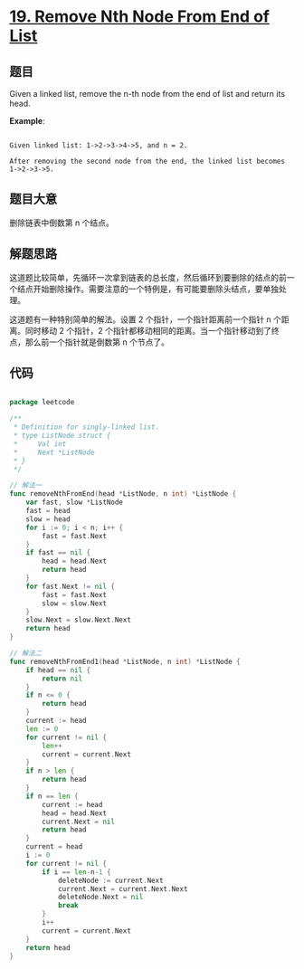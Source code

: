 # [19. Remove Nth Node From End of List](https://leetcode.com/problems/remove-nth-node-from-end-of-list/)

## 题目

Given a linked list, remove the n-th node from the end of list and return its head.

**Example**:

```

Given linked list: 1->2->3->4->5, and n = 2.

After removing the second node from the end, the linked list becomes 1->2->3->5.

```

## 题目大意

删除链表中倒数第 n 个结点。

## 解题思路

这道题比较简单，先循环一次拿到链表的总长度，然后循环到要删除的结点的前一个结点开始删除操作。需要注意的一个特例是，有可能要删除头结点，要单独处理。

这道题有一种特别简单的解法。设置 2 个指针，一个指针距离前一个指针 n 个距离。同时移动 2 个指针，2 个指针都移动相同的距离。当一个指针移动到了终点，那么前一个指针就是倒数第 n 个节点了。

## 代码

```go

package leetcode

/**
 * Definition for singly-linked list.
 * type ListNode struct {
 *     Val int
 *     Next *ListNode
 * }
 */

// 解法一
func removeNthFromEnd(head *ListNode, n int) *ListNode {
	var fast, slow *ListNode
	fast = head
	slow = head
	for i := 0; i < n; i++ {
		fast = fast.Next
	}
	if fast == nil {
		head = head.Next
		return head
	}
	for fast.Next != nil {
		fast = fast.Next
		slow = slow.Next
	}
	slow.Next = slow.Next.Next
	return head
}

// 解法二
func removeNthFromEnd1(head *ListNode, n int) *ListNode {
	if head == nil {
		return nil
	}
	if n <= 0 {
		return head
	}
	current := head
	len := 0
	for current != nil {
		len++
		current = current.Next
	}
	if n > len {
		return head
	}
	if n == len {
		current := head
		head = head.Next
		current.Next = nil
		return head
	}
	current = head
	i := 0
	for current != nil {
		if i == len-n-1 {
			deleteNode := current.Next
			current.Next = current.Next.Next
			deleteNode.Next = nil
			break
		}
		i++
		current = current.Next
	}
	return head
}


```

